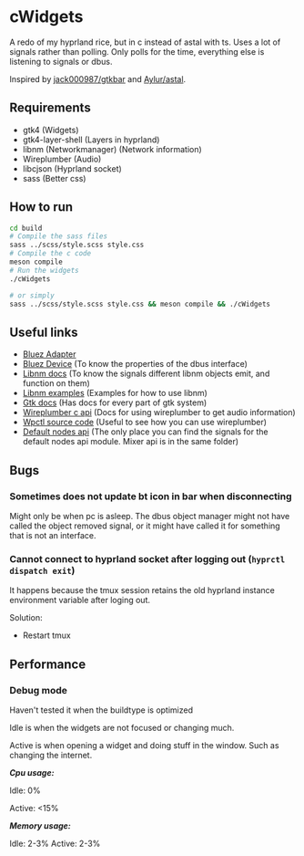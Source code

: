 # cWidgets

A redo of my hyprland rice, but in c instead of astal with ts.
Uses a lot of signals rather than polling.
Only polls for the time, everything else is listening to signals or dbus.

Inspired by [jack000987/gtkbar](https://github.com/jack000987/gtkbar) and [Aylur/astal](https://github.com/Aylur/astal).

## Requirements

- gtk4 (Widgets)
- gtk4-layer-shell (Layers in hyprland)
- libnm (Networkmanager) (Network information)
- Wireplumber (Audio)
- libcjson (Hyprland socket)
- sass (Better css)

## How to run

```sh
cd build
# Compile the sass files
sass ../scss/style.scss style.css
# Compile the c code
meson compile
# Run the widgets
./cWidgets
```

```sh
# or simply
sass ../scss/style.scss style.css && meson compile && ./cWidgets
```

## Useful links

- [Bluez Adapter](https://git.kernel.org/pub/scm/bluetooth/bluez.git/tree/doc/org.bluez.Adapter.rst)
- [Bluez Device](https://git.kernel.org/pub/scm/bluetooth/bluez.git/tree/doc/org.bluez.Device.rst)
  (To know the properties of the dbus interface)
- [Libnm docs](https://networkmanager.dev/docs/libnm/latest/)
  (To know the signals different libnm objects emit, and function on them)
- [Libnm examples](https://gitlab.freedesktop.org/NetworkManager/NetworkManager/-/blob/main/examples/C/glib)
  (Examples for how to use libnm)
- [Gtk docs](https://docs.gtk.org/)
  (Has docs for every part of gtk system)
- [Wireplumber c api](https://pipewire.pages.freedesktop.org/wireplumber/library/c_api.html)
  (Docs for using wireplumber to get audio information)
- [Wpctl source code](https://github.com/PipeWire/wireplumber/blob/master/src/tools/wpctl.c)
  (Useful to see how you can use wireplumber)
- [Default nodes api](https://github.com/PipeWire/wireplumber/blob/master/modules/module-default-nodes-api.c)
  (The only place you can find the signals for the default nodes api module. Mixer api is in the same folder)

## Bugs

### Sometimes does not update bt icon in bar when disconnecting

Might only be when pc is asleep.
The dbus object manager might not have called the object removed signal,
or it might have called it for something that is not an interface.

### Cannot connect to hyprland socket after logging out (`hyprctl dispatch exit`)

It happens because the tmux session retains the old hyprland instance environment variable after loging out.

Solution:
- Restart tmux

## Performance

### Debug mode

Haven't tested it when the buildtype is optimized

Idle is when the widgets are not focused or changing much.

Active is when opening a widget and doing stuff in the window.
Such as changing the internet.

***Cpu usage:***

Idle: 0%

Active: <15%

***Memory usage:***

Idle: 2-3%
Active: 2-3%

